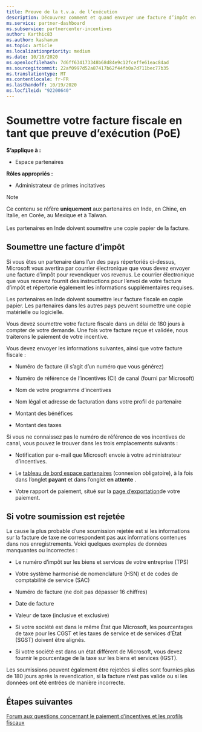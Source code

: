 ```yaml
---
title: Preuve de la t.v.a. de l’exécution
description: Découvrez comment et quand envoyer une facture d’impôt en tant que preuve d’exécution (POE) pour revendiquer vos bénéfices.
ms.service: partner-dashboard
ms.subservice: partnercenter-incentives
author: Karthic83
ms.author: kashanum
ms.topic: article
ms.localizationpriority: medium
ms.date: 10/16/2020
ms.openlocfilehash: 7d6ff634173348b68d84e9c12fceffe61eac84ad
ms.sourcegitcommit: 22af0997d52a87417b62f44fb0a7d711bec77b35
ms.translationtype: MT
ms.contentlocale: fr-FR
ms.lasthandoff: 10/19/2020
ms.locfileid: "92200640"
---
```

# <a name="submit-your-tax-invoice-as-proof-of-execution-poe"></a>Soumettre votre facture fiscale en tant que preuve d’exécution (PoE)

**S’applique à :**

- Espace partenaires

**Rôles appropriés :**

- Administrateur de primes incitatives

>[!NOTE]
>Ce contenu se réfère **uniquement** aux partenaires en Inde, en Chine, en Italie, en Corée, au Mexique et à Taïwan. <br><br>Les partenaires en Inde doivent soumettre une copie papier de la facture.

## <a name="submit-a-tax-invoice"></a>Soumettre une facture d’impôt

Si vous êtes un partenaire dans l’un des pays répertoriés ci-dessus, Microsoft vous avertira par courrier électronique que vous devez envoyer une facture d’impôt pour revendiquer vos revenus. Le courrier électronique que vous recevez fournit des instructions pour l’envoi de votre facture d’impôt et répertorie également les informations supplémentaires requises.

Les partenaires en Inde doivent soumettre leur facture fiscale en copie papier. Les partenaires dans les autres pays peuvent soumettre une copie matérielle ou logicielle.

Vous devez soumettre votre facture fiscale dans un délai de 180 jours à compter de votre demande. Une fois votre facture reçue et validée, nous traiterons le paiement de votre incentive.

Vous devez envoyer les informations suivantes, ainsi que votre facture fiscale :

- Numéro de facture (il s’agit d’un numéro que vous générez) 

- Numéro de référence de l’incentives (CI) de canal (fourni par Microsoft) 

- Nom de votre programme d’incentives

- Nom légal et adresse de facturation dans votre profil de partenaire 

- Montant des bénéfices

- Montant des taxes

Si vous ne connaissez pas le numéro de référence de vos incentives de canal, vous pouvez le trouver dans les trois emplacements suivants : 

- Notification par e-mail que Microsoft envoie à votre administrateur d’incentives. 

- Le [tableau de bord espace partenaires](https://partner.microsoft.com/dashboard/) (connexion obligatoire), à la fois dans l’onglet **payant** et dans l’onglet **en attente** .  

- Votre rapport de paiement, situé sur la [page d’exportation](/partner-center/understand-incentive-payouts#payment-download-export)de votre paiement. 

## <a name="if-your-submission-is-rejected"></a>Si votre soumission est rejetée

La cause la plus probable d’une soumission rejetée est si les informations sur la facture de taxe ne correspondent pas aux informations contenues dans nos enregistrements. Voici quelques exemples de données manquantes ou incorrectes : 

- Le numéro d’impôt sur les biens et services de votre entreprise (TPS)

- Votre système harmonisé de nomenclature (HSN) et de codes de comptabilité de service (SAC)

- Numéro de facture (ne doit pas dépasser 16 chiffres)

- Date de facture

- Valeur de taxe (inclusive et exclusive)

- Si votre société est dans le même État que Microsoft, les pourcentages de taxe pour les CGST et les taxes de service et de services d’État (SGST) doivent être alignés.

- Si votre société est dans un état différent de Microsoft, vous devez fournir le pourcentage de la taxe sur les biens et services (IGST).

Les soumissions peuvent également être rejetées si elles sont fournies plus de 180 jours après la revendication, si la facture n’est pas valide ou si les données ont été entrées de manière incorrecte.

## <a name="next-steps"></a>Étapes suivantes

[Forum aux questions concernant le paiement d’incentives et les profils fiscaux](incentives-payout-tax-profile-faqs.md)
